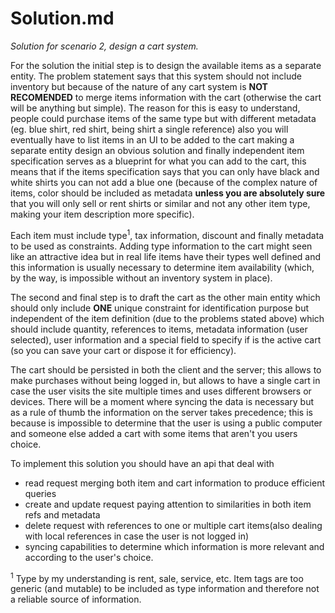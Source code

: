 # Solution.md

*Solution for scenario 2, design a cart system.*

For the solution the initial step is to design the available items as a
separate entity. The problem statement says that this system should
not include inventory but because of the nature of any cart system is **NOT
RECOMENDED** to merge items information with the cart (otherwise the cart
will be anything but simple). The reason for this is easy to understand,
people could purchase items of the same type but with different
metadata (eg. blue shirt, red shirt, being shirt a single reference) also
you will eventually have to list items in an UI to be added to the cart making
a separate entity design an obvious solution and finally independent item
specification serves as a blueprint for what you can add to the cart, this means
that if the items specification says that you can only have black and white shirts
you can not add a blue one (because of the complex nature of items, color should be
included as metadata **unless you are absolutely sure** that you will only sell or rent
shirts or similar and not any other item type, making your item description more specific).

Each item must include type<sup>1</sup>, tax information, discount and finally metadata
to be used as constraints. Adding type information to the cart might seen like an attractive
idea but in real life items have their types well defined and this information is
usually necessary to determine item availability (which, by the way, is impossible
without an inventory system in place).

The second and final step is to draft the cart as the other main entity which
should only include **ONE** unique constraint for identification purpose but
independent of the item definition (due to the problems stated above) which should
include quantity, references to items, metadata information (user selected),
user information and a special field to specify if is the active cart (so you can
save your cart or dispose it for efficiency).

The cart should be persisted in both the client and the server; this allows to
make purchases without being logged in, but allows to have a single cart in case
the user visits the site multiple times and uses different browsers or devices. There
will be a moment where syncing the data is necessary but as a rule of thumb the information
on the server takes precedence; this is because is impossible
to determine that the user is using a public computer and someone else added a cart
with some items that aren't you users choice.

To implement this solution you should have an api that deal with

* read request merging both item and cart information to produce efficient queries
* create and update request paying attention to similarities in both item refs and metadata
* delete request with references to one or multiple cart items(also dealing with local
references in case the user is not logged in)
* syncing capabilities to determine which information is more relevant and according
to the user's choice.

<sup>1</sup> Type by my understanding is rent, sale, service, etc. Item
tags are too generic (and mutable) to be included as type information and therefore
not a reliable source of information.
